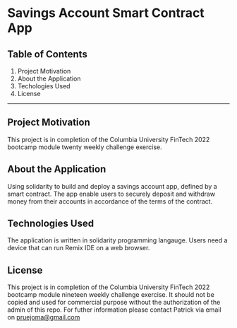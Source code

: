 # Savings Account Smart Contract App


## Table of Contents

 1. Project Motivation
 2. About the Application
 3. Techologies Used
 4. License
 

----------------------------

##  Project Motivation

This project is in completion of the Columbia University FinTech 2022 bootcamp module twenty weekly challenge exercise.


## About the Application

Using solidarity to build and deploy a savings account app, defined by a smart contract. The app enable users to securely deposit and withdraw money from their accounts in accordance of the terms of the contract.


## Technologies Used

The application is written in solidarity programming langauge. Users need a device that can run Remix IDE on a web browser. 



## License
This project is in completion of the Columbia University FinTech 2022 bootcamp module nineteen weekly challenge exercise. It should not be copied and used for commercial purpose without the authorization of the admin of this repo. For futher information please contact Patrick via email on pruejoma@gmail.com